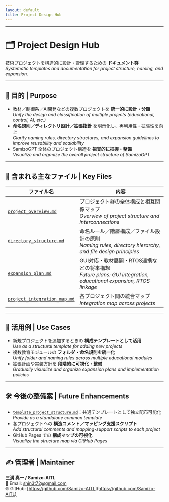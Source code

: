 ```yaml
---
layout: default
title: Project Design Hub
---
```


---

# 🗂 Project Design Hub

技術プロジェクトを構造的に設計・管理するための **ドキュメント群**  
*Systematic templates and documentation for project structure, naming, and expansion.*

---

## 🎯 目的 | Purpose
- 教材／制御系／AI開発などの複数プロジェクトを **統一的に設計・分類**  
  *Unify the design and classification of multiple projects (educational, control, AI, etc.)*  
- **命名規則／ディレクトリ設計／拡張指針** を明示化し、再利用性・拡張性を向上  
  *Clarify naming rules, directory structures, and expansion guidelines to improve reusability and scalability*  
- SamizoGPT 全体のプロジェクト構造を **視覚的に把握・整備**  
  *Visualize and organize the overall project structure of SamizoGPT*  

---

## 📄 含まれる主なファイル | Key Files

| ファイル名 | 内容 |
|------------|------|
| [`project_overview.md`](./project_overview.md) | プロジェクト群の全体構成と相互関係マップ<br>*Overview of project structure and interconnections* |
| [`directory_structure.md`](./directory_structure.md) | 命名ルール／階層構成／ファイル設計の原則<br>*Naming rules, directory hierarchy, and file design principles* |
| [`expansion_plan.md`](./expansion_plan.md) | GUI対応・教材展開・RTOS連携などの将来構想<br>*Future plans: GUI integration, educational expansion, RTOS linkage* |
| [`project_integration_map.md`](./project_integration_map.md) | 各プロジェクト間の統合マップ<br>*Integration map across projects* |

---

## 🧩 活用例 | Use Cases
- 新規プロジェクトを追加するときの **構成テンプレートとして活用**  
  *Use as a structural template for adding new projects*  
- 複数教育モジュールの **フォルダ・命名規則を統一化**  
  *Unify folder and naming rules across multiple educational modules*  
- 拡張計画や実装方針を **段階的に可視化・整備**  
  *Gradually visualize and organize expansion plans and implementation policies*  

---

## 🛠 今後の整備案 | Future Enhancements
- [`template_project_structure.md`](./template_project_structure.md)：共通テンプレートとして独立配布可能化  
  *Provide as a standalone common template*  
- 各プロジェクトへの **構造コメント／マッピング支援スクリプト**  
  *Add structural comments and mapping-support scripts to each project*  
- GitHub Pages での **構成マップの可視化**  
  *Visualize the structure map via GitHub Pages*  

---

## ✍ 管理者 | Maintainer
**三溝 真一 / Samizo-AITL**  
📧 Email: [shin3t72@gmail.com](mailto:shin3t72@gmail.com)  
🌐 GitHub: [https://github.com/Samizo-AITL](https://github.com/Samizo-AITL)  
